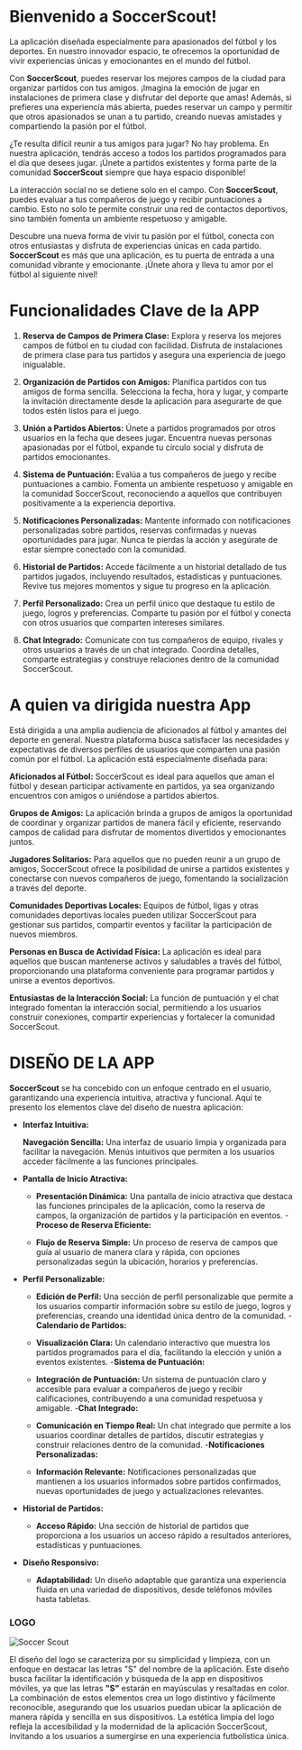 # Bienvenido a SoccerScout!

La aplicación diseñada especialmente para apasionados del fútbol y los deportes. En nuestro innovador espacio, te ofrecemos la oportunidad de vivir experiencias únicas y emocionantes en el mundo del fútbol.

Con **SoccerScout**, puedes reservar los mejores campos de la ciudad para organizar partidos con tus amigos. ¡Imagina la emoción de jugar en instalaciones de primera clase y disfrutar del deporte que amas! Además, si prefieres una experiencia más abierta, puedes reservar un campo y permitir que otros apasionados se unan a tu partido, creando nuevas amistades y compartiendo la pasión por el fútbol.

¿Te resulta difícil reunir a tus amigos para jugar? No hay problema. En nuestra aplicación, tendrás acceso a todos los partidos programados para el día que desees jugar. ¡Únete a partidos existentes y forma parte de la comunidad  **SoccerScout** siempre que haya espacio disponible!

La interacción social no se detiene solo en el campo. Con  **SoccerScout**, puedes evaluar a tus compañeros de juego y recibir puntuaciones a cambio. Esto no solo te permite construir una red de contactos deportivos, sino también fomenta un ambiente respetuoso y amigable.

Descubre una nueva forma de vivir tu pasión por el fútbol, conecta con otros entusiastas y disfruta de experiencias únicas en cada partido.  **SoccerScout** es más que una aplicación, es tu puerta de entrada a una comunidad vibrante y emocionante. ¡Únete ahora y lleva tu amor por el fútbol al siguiente nivel!

# Funcionalidades Clave de la APP

1.  **Reserva de Campos de Primera Clase:** Explora y reserva los mejores campos de fútbol en tu ciudad con facilidad. Disfruta de instalaciones de primera clase para tus partidos y asegura una experiencia de juego inigualable.
    
2.  **Organización de Partidos con Amigos:** Planifica partidos con tus amigos de forma sencilla. Selecciona la fecha, hora y lugar, y comparte la invitación directamente desde la aplicación para asegurarte de que todos estén listos para el juego.
    
3.  **Unión a Partidos Abiertos:** Únete a partidos programados por otros usuarios en la fecha que desees jugar. Encuentra nuevas personas apasionadas por el fútbol, expande tu círculo social y disfruta de partidos emocionantes.
    
4.  **Sistema de Puntuación:** Evalúa a tus compañeros de juego y recibe puntuaciones a cambio. Fomenta un ambiente respetuoso y amigable en la comunidad SoccerScout, reconociendo a aquellos que contribuyen positivamente a la experiencia deportiva.
    
5.  **Notificaciones Personalizadas:** Mantente informado con notificaciones personalizadas sobre partidos, reservas confirmadas y nuevas oportunidades para jugar. Nunca te pierdas la acción y asegúrate de estar siempre conectado con la comunidad.
    
6.  **Historial de Partidos:** Accede fácilmente a un historial detallado de tus partidos jugados, incluyendo resultados, estadísticas y puntuaciones. Revive tus mejores momentos y sigue tu progreso en la aplicación.
    
7.  **Perfil Personalizado:** Crea un perfil único que destaque tu estilo de juego, logros y preferencias. Comparte tu pasión por el fútbol y conecta con otros usuarios que comparten intereses similares.
    
8.  **Chat Integrado:** Comunícate con tus compañeros de equipo, rivales y otros usuarios a través de un chat integrado. Coordina detalles, comparte estrategias y construye relaciones dentro de la comunidad SoccerScout.

# A quien va dirigida nuestra App

Está dirigida a una amplia audiencia de aficionados al fútbol y amantes del deporte en general. Nuestra plataforma busca satisfacer las necesidades y expectativas de diversos perfiles de usuarios que comparten una pasión común por el fútbol. La aplicación está especialmente diseñada para:

**Aficionados al Fútbol:** SoccerScout es ideal para aquellos que aman el fútbol y desean participar activamente en partidos, ya sea organizando encuentros con amigos o uniéndose a partidos abiertos.
    
**Grupos de Amigos:** La aplicación brinda a grupos de amigos la oportunidad de coordinar y organizar partidos de manera fácil y eficiente, reservando campos de calidad para disfrutar de momentos divertidos y emocionantes juntos.
    
**Jugadores Solitarios:** Para aquellos que no pueden reunir a un grupo de amigos, SoccerScout ofrece la posibilidad de unirse a partidos existentes y conectarse con nuevos compañeros de juego, fomentando la socialización a través del deporte.
    
 **Comunidades Deportivas Locales:** Equipos de fútbol, ligas y otras comunidades deportivas locales pueden utilizar SoccerScout para gestionar sus partidos, compartir eventos y facilitar la participación de nuevos miembros.
    
**Personas en Busca de Actividad Física:** La aplicación es ideal para aquellos que buscan mantenerse activos y saludables a través del fútbol, proporcionando una plataforma conveniente para programar partidos y unirse a eventos deportivos.
    
**Entusiastas de la Interacción Social:** La función de puntuación y el chat integrado fomentan la interacción social, permitiendo a los usuarios construir conexiones, compartir experiencias y fortalecer la comunidad SoccerScout.

# DISEÑO DE LA APP
**SoccerScout** se ha concebido con un enfoque centrado en el usuario, garantizando una experiencia intuitiva, atractiva y funcional. Aquí te presento los elementos clave del diseño de nuestra aplicación:

-  **Interfaz Intuitiva:**
    
      **Navegación Sencilla:** Una interfaz de usuario limpia y organizada para facilitar la navegación. Menús intuitivos que permiten a los usuarios acceder fácilmente a las funciones principales.
- **Pantalla de Inicio Atractiva:**
    
    -   **Presentación Dinámica:** Una pantalla de inicio atractiva que destaca las funciones principales de la aplicación, como la reserva de campos, la organización de partidos y la participación en eventos.
-**Proceso de Reserva Eficiente:**
    
    -   **Flujo de Reserva Simple:** Un proceso de reserva de campos que guía al usuario de manera clara y rápida, con opciones personalizadas según la ubicación, horarios y preferencias.
- **Perfil Personalizable:**
    
    -   **Edición de Perfil:** Una sección de perfil personalizable que permite a los usuarios compartir información sobre su estilo de juego, logros y preferencias, creando una identidad única dentro de la comunidad.
-**Calendario de Partidos:**
    
    -   **Visualización Clara:** Un calendario interactivo que muestra los partidos programados para el día, facilitando la elección y unión a eventos existentes.
-**Sistema de Puntuación:**
    
    -   **Integración de Puntuación:** Un sistema de puntuación claro y accesible para evaluar a compañeros de juego y recibir calificaciones, contribuyendo a una comunidad respetuosa y amigable.
-**Chat Integrado:**
    
    -   **Comunicación en Tiempo Real:** Un chat integrado que permite a los usuarios coordinar detalles de partidos, discutir estrategias y construir relaciones dentro de la comunidad.
-**Notificaciones Personalizadas:**
    
    -   **Información Relevante:** Notificaciones personalizadas que mantienen a los usuarios informados sobre partidos confirmados, nuevas oportunidades de juego y actualizaciones relevantes.
- **Historial de Partidos:**
    
    -   **Acceso Rápido:** Una sección de historial de partidos que proporciona a los usuarios un acceso rápido a resultados anteriores, estadísticas y puntuaciones.
    
- **Diseño Responsivo:**
     
	- **Adaptabilidad:** Un diseño adaptable que garantiza una experiencia fluida en una variedad de dispositivos, desde teléfonos móviles hasta tabletas.

### LOGO

![Soccer Scout](https://github.com/Ach2290/APP/assets/132547490/d26e9180-0941-49b1-a241-071bb2150ef7)

El diseño del logo se caracteriza por su simplicidad y limpieza, con un enfoque en destacar las letras "S" del nombre de la aplicación. Este diseño busca facilitar la identificación y búsqueda de la app en dispositivos móviles, ya que las letras **"S"** estarán en mayúsculas y resaltadas en color. La combinación de estos elementos crea un logo distintivo y fácilmente reconocible, asegurando que los usuarios puedan ubicar la aplicación de manera rápida y sencilla en sus dispositivos. La estética limpia del logo refleja la accesibilidad y la modernidad de la aplicación SoccerScout, invitando a los usuarios a sumergirse en una experiencia futbolística única.
